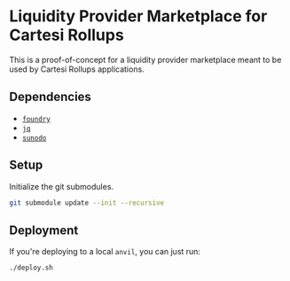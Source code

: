 # Liquidity Provider Marketplace for Cartesi Rollups

This is a proof-of-concept for a liquidity provider marketplace meant to be used by Cartesi Rollups applications.

## Dependencies

- [`foundry`](https://book.getfoundry.sh/)
- [`jq`](https://jqlang.github.io/jq/)
- [`sunodo`](https://sunodo.io/)

## Setup

Initialize the git submodules.

```sh
git submodule update --init --recursive
```

## Deployment

If you're deploying to a local `anvil`, you can just run:

```sh
./deploy.sh
```

